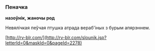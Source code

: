 ### Пеначка
**назоўнік, жаночы род**

Невялічкая пеўчая птушка атрада вераб'іных з бурым апярэннем.

<a rel="author">[http://rv-blr.com/](http://rv-blr.com/slounik.jsp?letterId=0&maskId=0&pageId=2278)</a>
